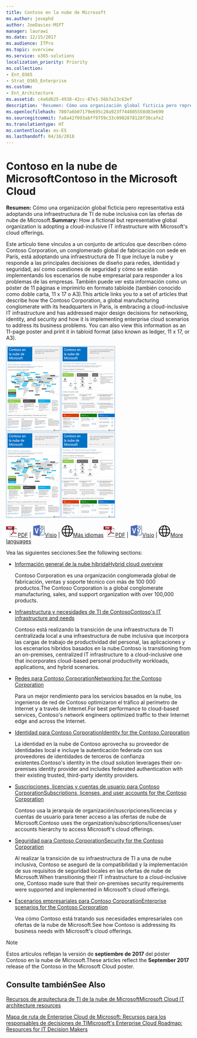 ```yaml
---
title: Contoso en la nube de Microsoft
ms.author: josephd
author: JoeDavies-MSFT
manager: laurawi
ms.date: 12/15/2017
ms.audience: ITPro
ms.topic: overview
ms.service: o365-solutions
localization_priority: Priority
ms.collection:
- Ent_O365
- Strat_O365_Enterprise
ms.custom:
- Ent_Architecture
ms.assetid: c4a6d625-4938-42cc-87e1-56b7a13c63ef
description: 'Resumen: Cómo una organización global ficticia pero representativa está adoptando una infraestructura de TI de nube inclusiva con las ofertas de nube de Microsoft.'
ms.openlocfilehash: 7807a6b07179e695c28a923f744805558d83e690
ms.sourcegitcommit: fa8a42f093abff9759c33c0902878128f30cafe2
ms.translationtype: HT
ms.contentlocale: es-ES
ms.lasthandoff: 04/16/2018
---
```

# <a name="contoso-in-the-microsoft-cloud"></a><span data-ttu-id="6f1c4-103">Contoso en la nube de Microsoft</span><span class="sxs-lookup"><span data-stu-id="6f1c4-103">Contoso in the Microsoft Cloud</span></span>

 <span data-ttu-id="6f1c4-104">**Resumen:** Cómo una organización global ficticia pero representativa está adoptando una infraestructura de TI de nube inclusiva con las ofertas de nube de Microsoft.</span><span class="sxs-lookup"><span data-stu-id="6f1c4-104">**Summary:** How a fictional but representative global organization is adopting a cloud-inclusive IT infrastructure with Microsoft's cloud offerings.</span></span>
  
<span data-ttu-id="6f1c4-p101">Este artículo tiene vínculos a un conjunto de artículos que describen cómo Contoso Corporation, un conglomerado global de fabricación con sede en París, está adoptando una infraestructura de TI que incluye la nube y responde a las principales decisiones de diseño para redes, identidad y seguridad, así como cuestiones de seguridad y cómo se están implementando los escenarios de nube empresarial para responder a los problemas de las empresas. También puede ver esta información como un póster de 11 páginas e imprimirlo en formato tabloide (también conocido como doble carta, 11 x 17 o A3).</span><span class="sxs-lookup"><span data-stu-id="6f1c4-p101">This article links you to a set of articles that describe how the Contoso Corporation, a global manufacturing conglomerate with its headquarters in Paris, is embracing a cloud-inclusive IT infrastructure and has addressed major design decisions for networking, identity, and security and how it is implementing enterprise cloud scenarios to address its business problems. You can also view this information as an 11-page poster and print it in tabloid format (also known as ledger, 11 x 17, or A3).</span></span>
  
<span data-ttu-id="6f1c4-107">[![Imagen en miniatura del póster “Contoso en Microsoft Cloud”.](images/Contoso_Poster/Thumbnail.png)](https://www.microsoft.com/download/details.aspx?id=54427)</span><span class="sxs-lookup"><span data-stu-id="6f1c4-107">[![Thumb image of the Contoso in the Microsoft Cloud poster.](images/Contoso_Poster/Thumbnail.png)](https://www.microsoft.com/download/details.aspx?id=54427)</span></span>
  
<span data-ttu-id="6f1c4-108">![Archivo PDF](images/Common_Images/PDFIcon.png)[PDF](https://go.microsoft.com/fwlink/p/?linkid=842085)  | ![Archivo de Visio](images/Common_Images/VisioIcon.png)[Visio](https://go.microsoft.com/fwlink/p/?linkid=842086)  | ![Ver una página con versiones en otros idiomas](images/Common_Images/GlobeIcon.png)[Más idiomas](https://www.microsoft.com/download/details.aspx?id=54427)</span><span class="sxs-lookup"><span data-stu-id="6f1c4-108">![PDF file](images/Common_Images/PDFIcon.png)[PDF](https://go.microsoft.com/fwlink/p/?linkid=842085)  | ![Visio file](images/Common_Images/VisioIcon.png)[Visio](https://go.microsoft.com/fwlink/p/?linkid=842086)  | ![See a page with versions in additional languages](images/Common_Images/GlobeIcon.png)[More languages](https://www.microsoft.com/download/details.aspx?id=54427)</span></span>
  
<span data-ttu-id="6f1c4-109">Vea las siguientes secciones:</span><span class="sxs-lookup"><span data-stu-id="6f1c4-109">See the following sections:</span></span>
  
- [<span data-ttu-id="6f1c4-110">Información general de la nube híbrida</span><span class="sxs-lookup"><span data-stu-id="6f1c4-110">Hybrid cloud overview</span></span>](hybrid-cloud-overview.md)
    
    <span data-ttu-id="6f1c4-111">Contoso Corporation es una organización conglomerada global de fabricación, ventas y soporte técnico con más de 100 000 productos.</span><span class="sxs-lookup"><span data-stu-id="6f1c4-111">The Contoso Corporation is a global conglomerate manufacturing, sales, and support organization with over 100,000 products.</span></span>
    
- [<span data-ttu-id="6f1c4-112">Infraestructura y necesidades de TI de Contoso</span><span class="sxs-lookup"><span data-stu-id="6f1c4-112">Contoso's IT infrastructure and needs</span></span>](contoso-it-infrastructure-and-needs.md)
    
    <span data-ttu-id="6f1c4-113">Contoso está realizando la transición de una infraestructura de TI centralizada local a una infraestructura de nube inclusiva que incorpora las cargas de trabajo de productividad del personal, las aplicaciones y los escenarios híbridos basados en la nube.</span><span class="sxs-lookup"><span data-stu-id="6f1c4-113">Contoso is transitioning from an on-premises, centralized IT infrastructure to a cloud-inclusive one that incorporates cloud-based personal productivity workloads, applications, and hybrid scenarios.</span></span>
    
- [<span data-ttu-id="6f1c4-114">Redes para Contoso Corporation</span><span class="sxs-lookup"><span data-stu-id="6f1c4-114">Networking for the Contoso Corporation</span></span>](networking-for-the-contoso-corporation.md)
    
    <span data-ttu-id="6f1c4-115">Para un mejor rendimiento para los servicios basados en la nube, los ingenieros de red de Contoso optimizaron el tráfico al perímetro de Internet y a través de Internet.</span><span class="sxs-lookup"><span data-stu-id="6f1c4-115">For best performance to cloud-based services, Contoso's network engineers optimized traffic to their Internet edge and across the Internet.</span></span>
    
- [<span data-ttu-id="6f1c4-116">Identidad para Contoso Corporation</span><span class="sxs-lookup"><span data-stu-id="6f1c4-116">Identity for the Contoso Corporation</span></span>](identity-for-the-contoso-corporation.md)
    
    <span data-ttu-id="6f1c4-117">La identidad en la nube de Contoso aprovecha su proveedor de identidades local e incluye la autenticación federada con sus proveedores de identidades de terceros de confianza existentes.</span><span class="sxs-lookup"><span data-stu-id="6f1c4-117">Contoso's identity in the cloud solution leverages their on-premises identity provider and includes federated authentication with their existing trusted, third-party identity providers.</span></span>
    
- [<span data-ttu-id="6f1c4-118">Suscripciones, licencias y cuentas de usuario para Contoso Corporation</span><span class="sxs-lookup"><span data-stu-id="6f1c4-118">Subscriptions, licenses, and user accounts for the Contoso Corporation</span></span>](subscriptions-licenses-and-user-accounts-for-the-contoso-corporation.md)
    
    <span data-ttu-id="6f1c4-119">Contoso usa la jerarquía de organización/suscripciones/licencias y cuentas de usuario para tener acceso a las ofertas de nube de Microsoft.</span><span class="sxs-lookup"><span data-stu-id="6f1c4-119">Contoso uses the organization/subscriptions/licenses/user accounts hierarchy to access Microsoft's cloud offerings.</span></span>
    
- [<span data-ttu-id="6f1c4-120">Seguridad para Contoso Corporation</span><span class="sxs-lookup"><span data-stu-id="6f1c4-120">Security for the Contoso Corporation</span></span>](security-for-the-contoso-corporation.md)
    
    <span data-ttu-id="6f1c4-121">Al realizar la transición de su infraestructura de TI a una de nube inclusiva, Contoso se aseguró de la compatibilidad y la implementación de sus requisitos de seguridad locales en las ofertas de nube de Microsoft.</span><span class="sxs-lookup"><span data-stu-id="6f1c4-121">When transitioning their IT infrastructure to a cloud-inclusive one, Contoso made sure that their on-premises security requirements were supported and implemented in Microsoft's cloud offerings.</span></span>
    
- [<span data-ttu-id="6f1c4-122">Escenarios empresariales para Contoso Corporation</span><span class="sxs-lookup"><span data-stu-id="6f1c4-122">Enterprise scenarios for the Contoso Corporation</span></span>](enterprise-scenarios-for-the-contoso-corporation.md)
    
    <span data-ttu-id="6f1c4-123">Vea cómo Contoso está tratando sus necesidades empresariales con ofertas de la nube de Microsoft.</span><span class="sxs-lookup"><span data-stu-id="6f1c4-123">See how Contoso is addressing its business needs with Microsoft's cloud offerings.</span></span>
    
> [!NOTE]
> <span data-ttu-id="6f1c4-124">Estos artículos reflejan la versión de **septiembre de 2017** del póster Contoso en la nube de Microsoft.</span><span class="sxs-lookup"><span data-stu-id="6f1c4-124">These articles reflect the **September 2017** release of the Contoso in the Microsoft Cloud poster.</span></span>
  
## <a name="see-also"></a><span data-ttu-id="6f1c4-125">Consulte también</span><span class="sxs-lookup"><span data-stu-id="6f1c4-125">See Also</span></span>

[<span data-ttu-id="6f1c4-126">Recursos de arquitectura de TI de la nube de Microsoft</span><span class="sxs-lookup"><span data-stu-id="6f1c4-126">Microsoft Cloud IT architecture resources</span></span>](microsoft-cloud-it-architecture-resources.md)

[<span data-ttu-id="6f1c4-127">Mapa de ruta de Enterprise Cloud de Microsoft: Recursos para los responsables de decisiones de TI</span><span class="sxs-lookup"><span data-stu-id="6f1c4-127">Microsoft's Enterprise Cloud Roadmap: Resources for IT Decision Makers</span></span>](https://sway.com/FJ2xsyWtkJc2taRD)



